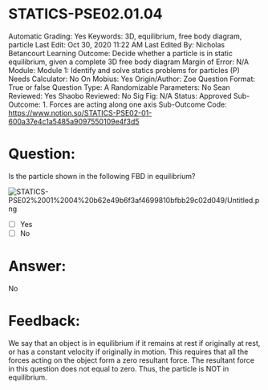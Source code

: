 # STATICS-PSE02.01.04

Automatic Grading: Yes
Keywords: 3D, equilibrium, free body diagram, particle
Last Edit: Oct 30, 2020 11:22 AM
Last Edited By: Nicholas Betancourt
Learning Outcome: Decide whether a particle is in static equilibrium, given a complete 3D free body diagram
Margin of Error: N/A
Module: Module 1: Identify and solve statics problems for particles (P)
Needs Calculator: No
On Mobius: Yes
Origin/Author: Zoe
Question Format: True or false
Question Type: A
Randomizable Parameters: No
Sean Reviewed: Yes
Shaobo Reviewed: No
Sig Fig: N/A
Status: Approved
Sub-Outcome: 1. Forces are acting along one axis
Sub-Outcome Code: https://www.notion.so/STATICS-PSE02-01-600a37e4c1a5485a9097550109e4f3d5

# Question:

Is the particle shown in the following FBD in equilibrium?

![STATICS-PSE02%2001%2004%20b62e49b6f3af4699810bfbb29c02d049/Untitled.png](STATICS-PSE02%2001%2004%20b62e49b6f3af4699810bfbb29c02d049/Untitled.png)

- [ ]  Yes
- [ ]  No

# Answer:

No

# Feedback:

We say that an object is in equilibrium if it remains at rest if originally at rest, or has a constant velocity if originally in motion. This requires that all the forces acting on the object form a zero resultant force. The resultant force in this question does not equal to zero. Thus, the particle is NOT in equilibrium.